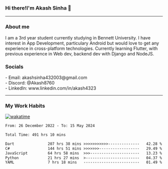 <h3>Hi there!I'm Akash Sinha 👋</h3>

--- 

<h3>About me</h3>
I am a 3rd year student currently studying in Bennett University. I have interest in App Development, particulary Android but would love to get any experience in cross-platform technologies. Currently learning Flutter, with previous experience in Web dev, backend dev with Django and NodeJS.

<h3>Socials</h3>
 - Email: akashsinha432003@gmail.com<br>
 - Discord: @Akash8760<br>
 - LinkedIn: www.linkedin.com/in/akash4323<br>


---

<h3>My Work Habits</h3>

[![wakatime](https://wakatime.com/badge/user/938b2951-49cf-4810-9b9e-c17cde3d3343.svg)](https://wakatime.com/@938b2951-49cf-4810-9b9e-c17cde3d3343)

<!--START_SECTION:waka-->

```txt
From: 26 December 2022 - To: 15 May 2024

Total Time: 491 hrs 10 mins

Dart               207 hrs 38 mins >>>>>>>>>>>--------------   42.28 %
C#                 144 hrs 51 mins >>>>>>>------------------   29.49 %
JavaScript         64 hrs 58 mins  >>>----------------------   13.23 %
Python             21 hrs 27 mins  >------------------------   04.37 %
YAML               7 hrs 18 mins   -------------------------   01.49 %
```

<!--END_SECTION:waka-->


